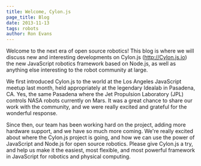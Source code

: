 ```yaml
---
title: Welcome, Cylon.js
page_title: Blog
date: 2013-11-13
tags: robots
author: Ron Evans
---
```


Welcome to the next era of open source robotics! This blog is where we will discuss new and interesting developments on Cylon.js (<a href="http://Cylon.js.io" target="blank">http://Cylon.js.io</a>) the new JavaScript robotics framework based on Node.js, as well as anything else interesting to the robot community at large.

We first introduced Cylon.js to the world at the Los Angeles JavaScript meetup last month, held appropriately at the legendary Idealab in Pasadena, CA. Yes, the same Pasadena where the Jet Propulsion Laboratory (JPL) controls NASA robots currently on Mars. It was a great chance to share our work with the community, and we were really excited and grateful for the wonderful response.

Since then, our team has been working hard on the project, adding more hardware support, and we have so much more coming. We're really excited about where the Cylon.js project is going, and how we can use the power of JavaScript and Node.js for open source robotics. Please give Cylon.js a try, and help us make it the easiest, most flexible, and most powerful framework in JavaScript for robotics and physical computing.

